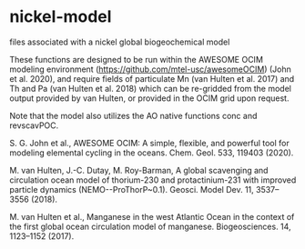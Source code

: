 # nickel-model
files associated with a nickel global biogeochemical model

These functions are designed to be run within the AWESOME OCIM modeling environment (https://github.com/mtel-usc/awesomeOCIM) (John et al. 2020), and require fields of particulate Mn (van Hulten et al. 2017) and Th and Pa (van Hulten et al. 2018) which can be re-gridded from the model output provided by van Hulten, or provided in the OCIM grid upon request.

Note that the model also utilizes the AO native functions conc and revscavPOC.

S. G. John et al., AWESOME OCIM: A simple, flexible, and powerful tool for modeling elemental cycling in the oceans. Chem. Geol. 533, 119403 (2020).

M. van Hulten, J.-C. Dutay, M. Roy-Barman, A global scavenging and circulation ocean model of thorium-230 and protactinium-231 with improved particle dynamics (NEMO--ProThorP~0.1). Geosci. Model Dev. 11, 3537–3556 (2018).

M. van Hulten et al., Manganese in the west Atlantic Ocean in the context of the first global ocean circulation model of manganese. Biogeosciences. 14, 1123–1152 (2017).
